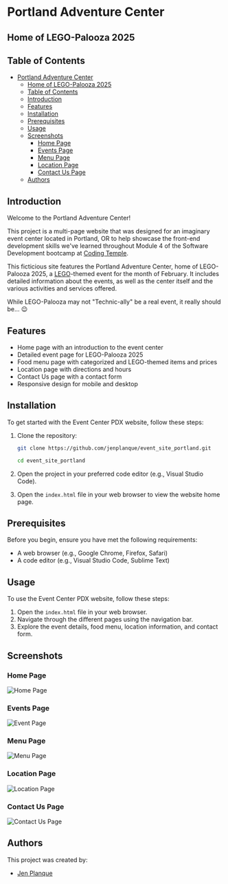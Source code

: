 # Portland Adventure Center

## Home of LEGO-Palooza 2025

## Table of Contents

- [Portland Adventure Center](#portland-adventure-center)
  - [Home of LEGO-Palooza 2025](#home-of-lego-palooza-2025)
  - [Table of Contents](#table-of-contents)
  - [Introduction](#introduction)
  - [Features](#features)
  - [Installation](#installation)
  - [Prerequisites](#prerequisites)
  - [Usage](#usage)
  - [Screenshots](#screenshots)
    - [Home Page](#home-page)
    - [Events Page](#events-page)
    - [Menu Page](#menu-page)
    - [Location Page](#location-page)
    - [Contact Us Page](#contact-us-page)
  - [Authors](#authors)

## Introduction

Welcome to the Portland Adventure Center!

This project is a multi-page website that was designed for an imaginary event center located in Portland, OR to help showcase the front-end development skills we've learned throughout Module 4 of the Software Development bootcamp at [Coding Temple](https://www.codingtemple.com).

This ficticious site features the Portland Adventure Center, home of LEGO-Palooza 2025, a [LEGO](https://www.lego.com)-themed event for the month of February. It includes detailed information about the events, as well as the center itself and the various activities and services offered.

While LEGO-Palooza may not "Technic-ally" be a real event, it really should be... 😉

## Features

- Home page with an introduction to the event center
- Detailed event page for LEGO-Palooza 2025
- Food menu page with categorized and LEGO-themed items and prices
- Location page with directions and hours
- Contact Us page with a contact form
- Responsive design for mobile and desktop

## Installation

To get started with the Event Center PDX website, follow these steps:

1. Clone the repository:

   ```bash
   git clone https://github.com/jenplanque/event_site_portland.git

   cd event_site_portland
   ```

2. Open the project in your preferred code editor (e.g., Visual Studio Code).

3. Open the `index.html` file in your web browser to view the website home page.

## Prerequisites

Before you begin, ensure you have met the following requirements:

- A web browser (e.g., Google Chrome, Firefox, Safari)
- A code editor (e.g., Visual Studio Code, Sublime Text)

## Usage

To use the Event Center PDX website, follow these steps:

1. Open the `index.html` file in your web browser.
2. Navigate through the different pages using the navigation bar.
3. Explore the event details, food menu, location information, and contact form.

## Screenshots

### Home Page

![Home Page](images/screenshot_home.png)

### Events Page

![Event Page](images/screenshot_events.png)

### Menu Page

![Menu Page](images/screenshot_menu.png)

### Location Page

![Location Page](images/screenshot_location.png)

### Contact Us Page

![Contact Us Page](images/screenshot_contact.png)

## Authors

This project was created by:

- [Jen Planque](https://github.com/jenplanque)
